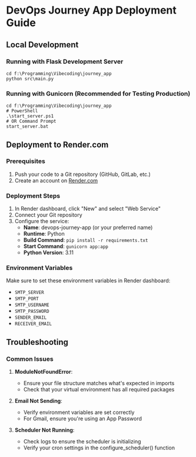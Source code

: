 # DevOps Journey App Deployment Guide

## Local Development

### Running with Flask Development Server
```pwsh
cd f:\Programming\Vibecoding\journey_app
python src\main.py
```

### Running with Gunicorn (Recommended for Testing Production)
```pwsh
cd f:\Programming\Vibecoding\journey_app
# PowerShell
.\start_server.ps1
# OR Command Prompt
start_server.bat
```

## Deployment to Render.com

### Prerequisites
1. Push your code to a Git repository (GitHub, GitLab, etc.)
2. Create an account on [Render.com](https://render.com)

### Deployment Steps
1. In Render dashboard, click "New" and select "Web Service"
2. Connect your Git repository
3. Configure the service:
   - **Name**: devops-journey-app (or your preferred name)
   - **Runtime**: Python
   - **Build Command**: `pip install -r requirements.txt`
   - **Start Command**: `gunicorn app:app`
   - **Python Version**: 3.11

### Environment Variables
Make sure to set these environment variables in Render dashboard:
- `SMTP_SERVER`
- `SMTP_PORT`
- `SMTP_USERNAME`
- `SMTP_PASSWORD`
- `SENDER_EMAIL`
- `RECEIVER_EMAIL`

## Troubleshooting

### Common Issues
1. **ModuleNotFoundError**:
   - Ensure your file structure matches what's expected in imports
   - Check that your virtual environment has all required packages

2. **Email Not Sending**:
   - Verify environment variables are set correctly
   - For Gmail, ensure you're using an App Password

3. **Scheduler Not Running**:
   - Check logs to ensure the scheduler is initializing
   - Verify your cron settings in the configure_scheduler() function
